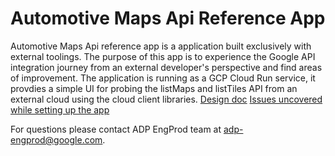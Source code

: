 # Automotive Maps Api Reference App

Automotive Maps Api reference app is a application built exclusively with external toolings. The purpose of this app is to experience the Google API integration journey from an external developer's perspective and find areas of improvement. The application is running as a GCP Cloud Run service, it provdies a simple UI for probing the listMaps and listTiles API from an external cloud using the cloud client libraries.
[Design doc](go/adp-engprod:cloud-based-solution-client-app)
[Issues uncovered while setting up the app](go/doc-ref-app-issues&resolutions)

For questions please contact ADP EngProd team at adp-engprod@google.com.

